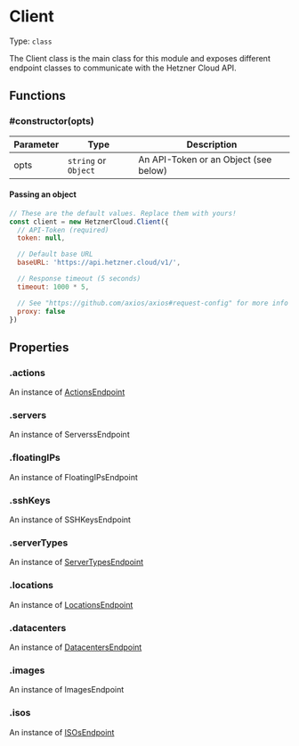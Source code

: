 # Client

Type: `class`

The Client class is the main class for this module and exposes different
endpoint classes to communicate with the Hetzner Cloud API.

## Functions

### \#constructor(opts)

| Parameter | Type                 | Description                                |
| --------- | -------------------- | ------------------------------------------ |
| opts      | `string` or `Object` | An API-Token or an Object (see below)      |

#### Passing an object

```javascript
// These are the default values. Replace them with yours!
const client = new HetznerCloud.Client({
  // API-Token (required)
  token: null,

  // Default base URL
  baseURL: 'https://api.hetzner.cloud/v1/',

  // Response timeout (5 seconds)
  timeout: 1000 * 5,

  // See "https://github.com/axios/axios#request-config" for more info
  proxy: false
})
```

## Properties

### .actions

An instance of [ActionsEndpoint](../endpoints/actions-endpoint.md)

### .servers

An instance of ServerssEndpoint

### .floatingIPs

An instance of FloatingIPsEndpoint

### .sshKeys

An instance of SSHKeysEndpoint

### .serverTypes

An instance of [ServerTypesEndpoint](../endpoints/servertypes-endpoint.md)

### .locations

An instance of [LocationsEndpoint](../endpoints/locations-endpoint.md)

### .datacenters

An instance of [DatacentersEndpoint](../endpoints/datacenters-endpoint.md)

### .images

An instance of ImagesEndpoint

### .isos

An instance of [ISOsEndpoint](../endpoints/isos-endpoint.md)
